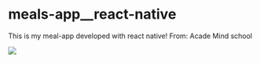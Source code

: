 # meals-app__react-native

This is my meal-app developed with react native! 
From: Acade Mind school

![](mealsapp.gif)